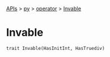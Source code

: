 [APIs](../../index.md) > [py](../index.md) > [operator](./index.md) > [Invable]()

# Invable

```
trait Invable(HasInitInt, HasTruediv)
```
